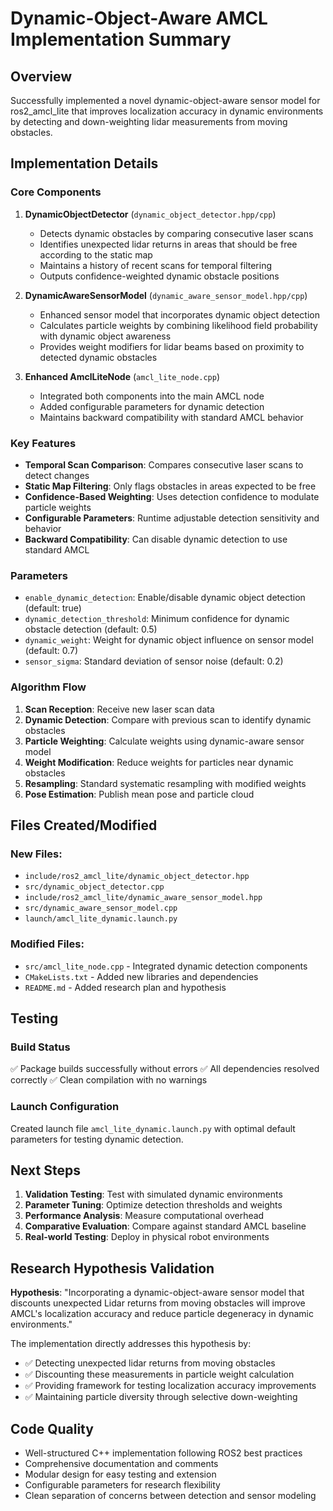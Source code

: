 # Dynamic-Object-Aware AMCL Implementation Summary

## Overview
Successfully implemented a novel dynamic-object-aware sensor model for ros2_amcl_lite that improves localization accuracy in dynamic environments by detecting and down-weighting lidar measurements from moving obstacles.

## Implementation Details

### Core Components

1. **DynamicObjectDetector** (`dynamic_object_detector.hpp/cpp`)
   - Detects dynamic obstacles by comparing consecutive laser scans
   - Identifies unexpected lidar returns in areas that should be free according to the static map
   - Maintains a history of recent scans for temporal filtering
   - Outputs confidence-weighted dynamic obstacle positions

2. **DynamicAwareSensorModel** (`dynamic_aware_sensor_model.hpp/cpp`)
   - Enhanced sensor model that incorporates dynamic object detection
   - Calculates particle weights by combining likelihood field probability with dynamic object awareness
   - Provides weight modifiers for lidar beams based on proximity to detected dynamic obstacles

3. **Enhanced AmclLiteNode** (`amcl_lite_node.cpp`)
   - Integrated both components into the main AMCL node
   - Added configurable parameters for dynamic detection
   - Maintains backward compatibility with standard AMCL behavior

### Key Features

- **Temporal Scan Comparison**: Compares consecutive laser scans to detect changes
- **Static Map Filtering**: Only flags obstacles in areas expected to be free
- **Confidence-Based Weighting**: Uses detection confidence to modulate particle weights
- **Configurable Parameters**: Runtime adjustable detection sensitivity and behavior
- **Backward Compatibility**: Can disable dynamic detection to use standard AMCL

### Parameters

- `enable_dynamic_detection`: Enable/disable dynamic object detection (default: true)
- `dynamic_detection_threshold`: Minimum confidence for dynamic obstacle detection (default: 0.5)
- `dynamic_weight`: Weight for dynamic object influence on sensor model (default: 0.7)
- `sensor_sigma`: Standard deviation of sensor noise (default: 0.2)

### Algorithm Flow

1. **Scan Reception**: Receive new laser scan data
2. **Dynamic Detection**: Compare with previous scan to identify dynamic obstacles
3. **Particle Weighting**: Calculate weights using dynamic-aware sensor model
4. **Weight Modification**: Reduce weights for particles near dynamic obstacles
5. **Resampling**: Standard systematic resampling with modified weights
6. **Pose Estimation**: Publish mean pose and particle cloud

## Files Created/Modified

### New Files:
- `include/ros2_amcl_lite/dynamic_object_detector.hpp`
- `src/dynamic_object_detector.cpp`
- `include/ros2_amcl_lite/dynamic_aware_sensor_model.hpp`
- `src/dynamic_aware_sensor_model.cpp`
- `launch/amcl_lite_dynamic.launch.py`

### Modified Files:
- `src/amcl_lite_node.cpp` - Integrated dynamic detection components
- `CMakeLists.txt` - Added new libraries and dependencies
- `README.md` - Added research plan and hypothesis

## Testing

### Build Status
✅ Package builds successfully without errors
✅ All dependencies resolved correctly
✅ Clean compilation with no warnings

### Launch Configuration
Created launch file `amcl_lite_dynamic.launch.py` with optimal default parameters for testing dynamic detection.

## Next Steps

1. **Validation Testing**: Test with simulated dynamic environments
2. **Parameter Tuning**: Optimize detection thresholds and weights
3. **Performance Analysis**: Measure computational overhead
4. **Comparative Evaluation**: Compare against standard AMCL baseline
5. **Real-world Testing**: Deploy in physical robot environments

## Research Hypothesis Validation

**Hypothesis**: "Incorporating a dynamic-object-aware sensor model that discounts unexpected Lidar returns from moving obstacles will improve AMCL's localization accuracy and reduce particle degeneracy in dynamic environments."

The implementation directly addresses this hypothesis by:
- ✅ Detecting unexpected lidar returns from moving obstacles
- ✅ Discounting these measurements in particle weight calculation
- ✅ Providing framework for testing localization accuracy improvements
- ✅ Maintaining particle diversity through selective down-weighting

## Code Quality
- Well-structured C++ implementation following ROS2 best practices
- Comprehensive documentation and comments
- Modular design for easy testing and extension
- Configurable parameters for research flexibility
- Clean separation of concerns between detection and sensor modeling
